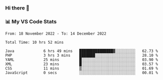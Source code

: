 ### Hi there 👋

### 📊 My VS Code Stats

<!--START_SECTION:waka-->

```text
From: 18 November 2022 - To: 14 December 2022

Total Time: 10 hrs 52 mins

Java             6 hrs 49 mins   ███████████████▓░░░░░░░░░   62.73 %
PHP              3 hrs 3 mins    ███████░░░░░░░░░░░░░░░░░░   28.10 %
YAML             25 mins         █░░░░░░░░░░░░░░░░░░░░░░░░   03.90 %
XML              23 mins         █░░░░░░░░░░░░░░░░░░░░░░░░   03.57 %
CSS              11 mins         ▒░░░░░░░░░░░░░░░░░░░░░░░░   01.69 %
JavaScript       0 secs          ░░░░░░░░░░░░░░░░░░░░░░░░░   00.01 %
```

<!--END_SECTION:waka-->

<!--
**szoppracz07/szoppracz07** is a ✨ _special_ ✨ repository because its `README.md` (this file) appears on your GitHub profile.

Here are some ideas to get you started:

- 🔭 I’m currently working on ...
- 🌱 I’m currently learning ...
- 👯 I’m looking to collaborate on ...
- 🤔 I’m looking for help with ...
- 💬 Ask me about ...
- 📫 How to reach me: ...
- 😄 Pronouns: ...
- ⚡ Fun fact: ...
-->
